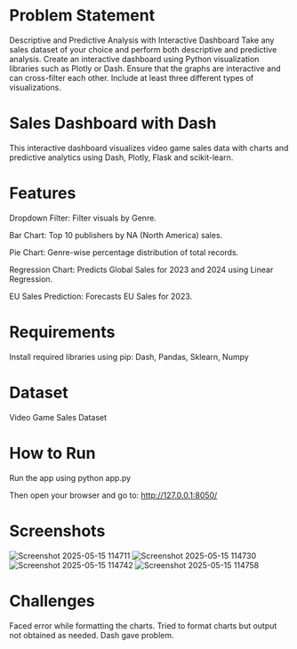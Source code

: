 # Problem Statement
Descriptive and Predictive Analysis with Interactive Dashboard
Take any sales dataset of your choice and perform both descriptive and predictive analysis. Create an interactive dashboard using Python visualization libraries such as Plotly or Dash. Ensure that the graphs are interactive and can cross-filter each other. Include at least three different types of visualizations.



# Sales Dashboard with Dash
This interactive dashboard visualizes video game sales data with charts and predictive analytics using Dash, Plotly, Flask and scikit-learn.

# Features
Dropdown Filter: Filter visuals by Genre.

Bar Chart: Top 10 publishers by NA (North America) sales.

Pie Chart: Genre-wise percentage distribution of total records.

Regression Chart: Predicts Global Sales for 2023 and 2024 using Linear Regression.

EU Sales Prediction: Forecasts EU Sales for 2023.

# Requirements
Install required libraries using pip:
Dash, Pandas, Sklearn, Numpy

 # Dataset
  Video Game Sales Dataset


# How to Run
Run the app using
python app.py

Then open your browser and go to:
http://127.0.0.1:8050/

# Screenshots
![Screenshot 2025-05-15 114711](https://github.com/user-attachments/assets/94ebddd0-5773-4833-af12-323edeec0019)
![Screenshot 2025-05-15 114730](https://github.com/user-attachments/assets/30a338b5-ba04-4f50-a8eb-f4ddf50b112a)
![Screenshot 2025-05-15 114742](https://github.com/user-attachments/assets/1fdc7851-8d60-46f2-9c2f-0e263698da92)
![Screenshot 2025-05-15 114758](https://github.com/user-attachments/assets/e9d4b126-5578-429d-8c86-0e8651f42baa)




# Challenges
Faced error while formatting the charts.
Tried to format charts but output not obtained as needed.
Dash gave problem.



